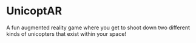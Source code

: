 # UnicoptAR
A fun augmented reality game where you get to shoot down two different kinds of unicopters that exist within your space!

